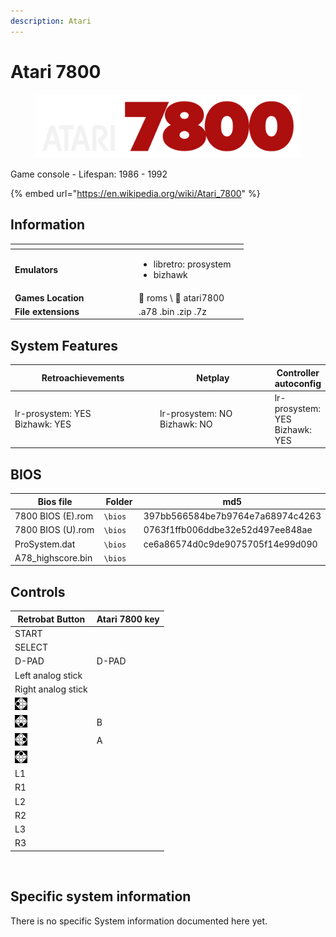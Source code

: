 ```yaml
---
description: Atari
---
```


# Atari 7800

<div align="left">

<figure><picture><source srcset="https://raw.githubusercontent.com/fabricecaruso/es-theme-carbon/91d85c7849cc550b0cac4e75cb8e0923d3b61b5e/art/logos/atari7800-w.svg" media="(prefers-color-scheme: dark)"><img src="https://raw.githubusercontent.com/fabricecaruso/es-theme-carbon/52ff37c9e265587d006945a2ba695b5a962b3a3d/art/logos/atari7800.svg" alt=""></picture><figcaption></figcaption></figure>

</div>

Game console - Lifespan: 1986 - 1992

{% embed url="https://en.wikipedia.org/wiki/Atari_7800" %}

## Information

<table data-header-hidden><thead><tr><th width="184"></th><th></th><th data-hidden></th></tr></thead><tbody><tr><td><strong>Emulators</strong></td><td><ul><li>libretro: prosystem</li><li>bizhawk</li></ul></td><td></td></tr><tr><td><strong>Games Location</strong></td><td><span data-gb-custom-inline data-tag="emoji" data-code="1f4c1">📁</span> roms \ <span data-gb-custom-inline data-tag="emoji" data-code="1f4c2">📂</span> atari7800</td><td></td></tr><tr><td><strong>File extensions</strong></td><td>.a78 .bin .zip .7z</td><td></td></tr></tbody></table>

## System Features

<table><thead><tr><th width="245">Retroachievements</th><th width="200">Netplay</th><th>Controller autoconfig</th></tr></thead><tbody><tr><td>lr-prosystem: YES<br>Bizhawk: YES</td><td>lr-prosystem: NO<br>Bizhawk: NO</td><td>lr-prosystem: YES<br>Bizhawk: YES</td></tr></tbody></table>

## BIOS

<table><thead><tr><th width="193">Bios file</th><th width="142.03610108303252">Folder</th><th>md5</th></tr></thead><tbody><tr><td>7800 BIOS (E).rom</td><td><code>\bios</code></td><td>397bb566584be7b9764e7a68974c4263</td></tr><tr><td>7800 BIOS (U).rom</td><td><code>\bios</code></td><td>0763f1ffb006ddbe32e52d497ee848ae</td></tr><tr><td>ProSystem.dat</td><td><code>\bios</code></td><td>ce6a86574d0c9de9075705f14e99d090</td></tr><tr><td>A78_highscore.bin</td><td><code>\bios</code></td><td></td></tr></tbody></table>

## Controls

| Retrobat Button                                   | Atari 7800 key |
| ------------------------------------------------- | -------------- |
| START                                             |                |
| SELECT                                            |                |
| D-PAD                                             | D-PAD          |
| Left analog stick                                 |                |
| Right analog stick                                |                |
| ![](<../../../../.gitbook/assets/image (45).png>) |                |
| ![](<../../../../.gitbook/assets/image (27).png>) | B              |
| ![](<../../../../.gitbook/assets/image (13).png>) | A              |
| ![](<../../../../.gitbook/assets/image (47).png>) |                |
| L1                                                |                |
| R1                                                |                |
| L2                                                |                |
| R2                                                |                |
| L3                                                |                |
| R3                                                |                |

<div align="left">

<figure><img src="https://i.imgur.com/sgsaeRN.png" alt=""><figcaption></figcaption></figure>

</div>

## Specific system information

There is no specific System information documented here yet.
